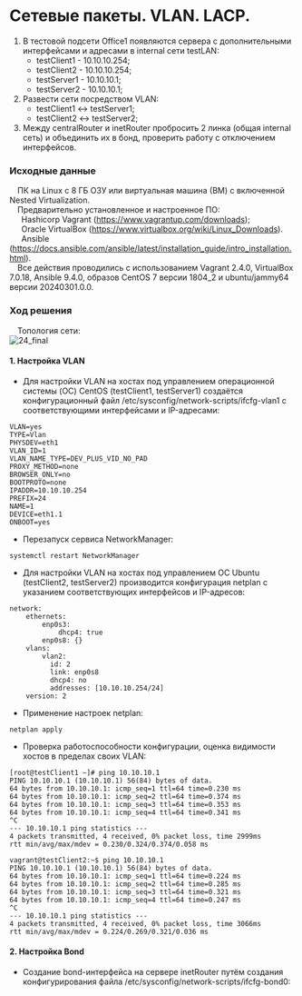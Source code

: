 # Сетевые пакеты. VLAN. LACP.
1. В тестовой подсети Office1 появляются сервера с дополнительными интерфейсами и адресами в internal сети testLAN:
   - testClient1 - 10.10.10.254;
   - testClient2 - 10.10.10.254;
   - testServer1 - 10.10.10.1;
   - testServer2 - 10.10.10.1;
2. Развести сети посредством VLAN:
   - testClient1 <-> testServer1;
   - testClient2 <-> testServer2;
3. Между centralRouter и inetRouter пробросить 2 линка (общая internal сеть) и объединить их в бонд, проверить работу с отключением интерфейсов.
### Исходные данные ###
&ensp;&ensp;ПК на Linux c 8 ГБ ОЗУ или виртуальная машина (ВМ) с включенной Nested Virtualization.<br/>
&ensp;&ensp;Предварительно установленное и настроенное ПО:<br/>
&ensp;&ensp;&ensp;Hashicorp Vagrant (https://www.vagrantup.com/downloads);<br/>
&ensp;&ensp;&ensp;Oracle VirtualBox (https://www.virtualbox.org/wiki/Linux_Downloads).<br/>
&ensp;&ensp;&ensp;Ansible (https://docs.ansible.com/ansible/latest/installation_guide/intro_installation.html).<br/>
&ensp;&ensp;Все действия проводились с использованием Vagrant 2.4.0, VirtualBox 7.0.18, Ansible 9.4.0, образов CentOS 7 версии 1804_2 и ubuntu/jammy64 версии 20240301.0.0. <br/>
### Ход решения ###
&ensp;&ensp;Топология сети:<br/>
![24_final](https://github.com/user-attachments/assets/360dfcad-4ecd-4440-b850-08eaae67919e)

#### 1. Настройка VLAN ####
- Для настройки VLAN на хостах под управлением операционной системы (OC) CentOS (testClient1, testServer1) создаётся конфигурационный файл /etc/sysconfig/network-scripts/ifcfg-vlan1 с соответствующими интерфейсами и IP-адресами:
```shell
VLAN=yes
TYPE=Vlan
PHYSDEV=eth1
VLAN_ID=1
VLAN_NAME_TYPE=DEV_PLUS_VID_NO_PAD
PROXY_METHOD=none
BROWSER_ONLY=no
BOOTPROTO=none
IPADDR=10.10.10.254
PREFIX=24
NAME=1
DEVICE=eth1.1
ONBOOT=yes
```
- Перезапуск сервиса NetworkManager:
```shell
systemctl restart NetworkManager
```
- Для настройки VLAN на хостах под управлением ОС Ubuntu (testClient2, testServer2) производится конфигурация netplan с указанием соответствующих интерфейсов и IP-адресов:
```shell
network:
    ethernets:
        enp0s3:
            dhcp4: true
        enp0s8: {}
    vlans:
        vlan2:
          id: 2
          link: enp0s8
          dhcp4: no
          addresses: [10.10.10.254/24]
    version: 2
```
- Применение настроек netplan:
```shell
netplan apply
```
- Проверка работоспособности конфигурации, оценка видимости хостов в пределах своих VLAN:
```shell
[root@testClient1 ~]# ping 10.10.10.1
PING 10.10.10.1 (10.10.10.1) 56(84) bytes of data.
64 bytes from 10.10.10.1: icmp_seq=1 ttl=64 time=0.230 ms
64 bytes from 10.10.10.1: icmp_seq=2 ttl=64 time=0.374 ms
64 bytes from 10.10.10.1: icmp_seq=3 ttl=64 time=0.353 ms
64 bytes from 10.10.10.1: icmp_seq=4 ttl=64 time=0.341 ms
^C
--- 10.10.10.1 ping statistics ---
4 packets transmitted, 4 received, 0% packet loss, time 2999ms
rtt min/avg/max/mdev = 0.230/0.324/0.374/0.058 ms

vagrant@testClient2:~$ ping 10.10.10.1
PING 10.10.10.1 (10.10.10.1) 56(84) bytes of data.
64 bytes from 10.10.10.1: icmp_seq=1 ttl=64 time=0.224 ms
64 bytes from 10.10.10.1: icmp_seq=2 ttl=64 time=0.285 ms
64 bytes from 10.10.10.1: icmp_seq=3 ttl=64 time=0.321 ms
64 bytes from 10.10.10.1: icmp_seq=4 ttl=64 time=0.247 ms
^C
--- 10.10.10.1 ping statistics ---
4 packets transmitted, 4 received, 0% packet loss, time 3066ms
rtt min/avg/max/mdev = 0.224/0.269/0.321/0.036 ms
```
#### 2. Настройка Bond ####
- Создание bond-интерфейса на сервере inetRouter путём создания конфигурирования файла /etc/sysconfig/network-scripts/ifcfg-bond0:
```shell

``` 
 
